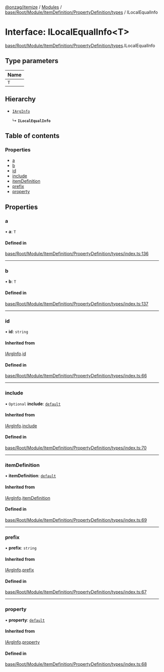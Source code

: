 [@onzag/itemize](../README.md) / [Modules](../modules.md) / [base/Root/Module/ItemDefinition/PropertyDefinition/types](../modules/base_Root_Module_ItemDefinition_PropertyDefinition_types.md) / ILocalEqualInfo

# Interface: ILocalEqualInfo<T\>

[base/Root/Module/ItemDefinition/PropertyDefinition/types](../modules/base_Root_Module_ItemDefinition_PropertyDefinition_types.md).ILocalEqualInfo

## Type parameters

| Name |
| :------ |
| `T` |

## Hierarchy

- [`IArgInfo`](base_Root_Module_ItemDefinition_PropertyDefinition_types.IArgInfo.md)

  ↳ **`ILocalEqualInfo`**

## Table of contents

### Properties

- [a](base_Root_Module_ItemDefinition_PropertyDefinition_types.ILocalEqualInfo.md#a)
- [b](base_Root_Module_ItemDefinition_PropertyDefinition_types.ILocalEqualInfo.md#b)
- [id](base_Root_Module_ItemDefinition_PropertyDefinition_types.ILocalEqualInfo.md#id)
- [include](base_Root_Module_ItemDefinition_PropertyDefinition_types.ILocalEqualInfo.md#include)
- [itemDefinition](base_Root_Module_ItemDefinition_PropertyDefinition_types.ILocalEqualInfo.md#itemdefinition)
- [prefix](base_Root_Module_ItemDefinition_PropertyDefinition_types.ILocalEqualInfo.md#prefix)
- [property](base_Root_Module_ItemDefinition_PropertyDefinition_types.ILocalEqualInfo.md#property)

## Properties

### a

• **a**: `T`

#### Defined in

[base/Root/Module/ItemDefinition/PropertyDefinition/types/index.ts:136](https://github.com/onzag/itemize/blob/5c2808d3/base/Root/Module/ItemDefinition/PropertyDefinition/types/index.ts#L136)

___

### b

• **b**: `T`

#### Defined in

[base/Root/Module/ItemDefinition/PropertyDefinition/types/index.ts:137](https://github.com/onzag/itemize/blob/5c2808d3/base/Root/Module/ItemDefinition/PropertyDefinition/types/index.ts#L137)

___

### id

• **id**: `string`

#### Inherited from

[IArgInfo](base_Root_Module_ItemDefinition_PropertyDefinition_types.IArgInfo.md).[id](base_Root_Module_ItemDefinition_PropertyDefinition_types.IArgInfo.md#id)

#### Defined in

[base/Root/Module/ItemDefinition/PropertyDefinition/types/index.ts:66](https://github.com/onzag/itemize/blob/5c2808d3/base/Root/Module/ItemDefinition/PropertyDefinition/types/index.ts#L66)

___

### include

• `Optional` **include**: [`default`](../classes/base_Root_Module_ItemDefinition_Include.default.md)

#### Inherited from

[IArgInfo](base_Root_Module_ItemDefinition_PropertyDefinition_types.IArgInfo.md).[include](base_Root_Module_ItemDefinition_PropertyDefinition_types.IArgInfo.md#include)

#### Defined in

[base/Root/Module/ItemDefinition/PropertyDefinition/types/index.ts:70](https://github.com/onzag/itemize/blob/5c2808d3/base/Root/Module/ItemDefinition/PropertyDefinition/types/index.ts#L70)

___

### itemDefinition

• **itemDefinition**: [`default`](../classes/base_Root_Module_ItemDefinition.default.md)

#### Inherited from

[IArgInfo](base_Root_Module_ItemDefinition_PropertyDefinition_types.IArgInfo.md).[itemDefinition](base_Root_Module_ItemDefinition_PropertyDefinition_types.IArgInfo.md#itemdefinition)

#### Defined in

[base/Root/Module/ItemDefinition/PropertyDefinition/types/index.ts:69](https://github.com/onzag/itemize/blob/5c2808d3/base/Root/Module/ItemDefinition/PropertyDefinition/types/index.ts#L69)

___

### prefix

• **prefix**: `string`

#### Inherited from

[IArgInfo](base_Root_Module_ItemDefinition_PropertyDefinition_types.IArgInfo.md).[prefix](base_Root_Module_ItemDefinition_PropertyDefinition_types.IArgInfo.md#prefix)

#### Defined in

[base/Root/Module/ItemDefinition/PropertyDefinition/types/index.ts:67](https://github.com/onzag/itemize/blob/5c2808d3/base/Root/Module/ItemDefinition/PropertyDefinition/types/index.ts#L67)

___

### property

• **property**: [`default`](../classes/base_Root_Module_ItemDefinition_PropertyDefinition.default.md)

#### Inherited from

[IArgInfo](base_Root_Module_ItemDefinition_PropertyDefinition_types.IArgInfo.md).[property](base_Root_Module_ItemDefinition_PropertyDefinition_types.IArgInfo.md#property)

#### Defined in

[base/Root/Module/ItemDefinition/PropertyDefinition/types/index.ts:68](https://github.com/onzag/itemize/blob/5c2808d3/base/Root/Module/ItemDefinition/PropertyDefinition/types/index.ts#L68)
